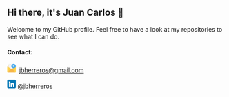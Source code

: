 ## Hi there, it's Juan Carlos 👋

Welcome to my GitHub profile. Feel free to have a look at my repositories to see what I can do. 


#### Contact:
<img src="email.png" width="20" height="20"> &nbsp;jbherreros@gmail.com

<img src="linkedin.png" width="20" height="20"> <a href="https://www.linkedin.com/in/jbherreros/"> @jbherreros</a>

